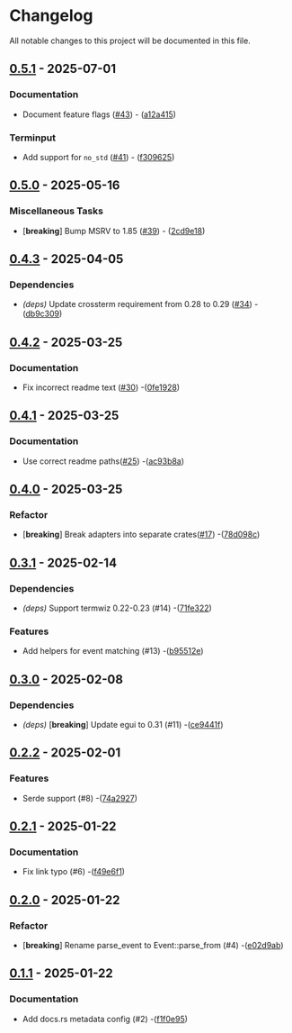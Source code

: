 # Changelog

All notable changes to this project will be documented in this file.

## [0.5.1](https://github.com/aschey/terminput/compare/terminput-v0.5.0..terminput-v0.5.1) - 2025-07-01

### Documentation

- Document feature flags ([#43](https://github.com/aschey/terminput/issues/43)) - ([a12a415](https://github.com/aschey/terminput/commit/a12a415f78156f400d197de68e8d6698348b5479))

### Terminput

- Add support for `no_std` ([#41](https://github.com/aschey/terminput/issues/41)) - ([f309625](https://github.com/aschey/terminput/commit/f3096259526ceee8a42b4c5814b77e23725cf9a9))

## [0.5.0](https://github.com/aschey/terminput/compare/terminput-v0.4.3..terminput-v0.5.0) - 2025-05-16

### Miscellaneous Tasks

- [**breaking**] Bump MSRV to 1.85 ([#39](https://github.com/aschey/terminput/issues/39)) - ([2cd9e18](https://github.com/aschey/terminput/commit/2cd9e1806223f4c288b6cd3ab5377c810465e5a4))

## [0.4.3](https://github.com/aschey/terminput/compare/terminput-v0.4.2..terminput-v0.4.3) - 2025-04-05

### Dependencies

- *(deps)* Update crossterm requirement from 0.28 to 0.29 ([#34](https://github.com/aschey/terminput/issues/34)) - ([db9c309](https://github.com/aschey/terminput/commit/db9c309b65c262d4bbe9e5f587344b85a01a3be6))

## [0.4.2](https://github.com/aschey/terminput/compare/terminput-v0.4.1..terminput-v0.4.2) - 2025-03-25

### Documentation

- Fix incorrect readme text ([#30](https://github.com/aschey/terminput/issues/30)) -([0fe1928](https://github.com/aschey/terminput/commit/0fe19285ca31dcf91d6b250361a4320f7c3ccaf8))

## [0.4.1](https://github.com/aschey/terminput/compare/terminput-v0.4.0..terminput-v0.4.1) - 2025-03-25

### Documentation

- Use correct readme paths([#25](https://github.com/aschey/terminput/issues/25)) -([ac93b8a](https://github.com/aschey/terminput/commit/ac93b8ac5611af6642cee47be58ec528412a3653))

## [0.4.0](https://github.com/aschey/terminput/compare/v0.3.1..terminput-v0.4.0) - 2025-03-25

### Refactor

- [**breaking**] Break adapters into separate crates([#17](https://github.com/aschey/terminput/issues/17)) -([78d098c](https://github.com/aschey/terminput/commit/78d098cf9629a53cab25cd16a488351e95497f69))

## [0.3.1](https://github.com/aschey/terminput/compare/v0.3.0..v0.3.1) - 2025-02-14

### Dependencies

- _(deps)_ Support termwiz 0.22-0.23 (#14) -([71fe322](https://github.com/aschey/terminput/commit/71fe322093553d38daa1e94da1199320454d6bd8))

### Features

- Add helpers for event matching (#13) -([b95512e](https://github.com/aschey/terminput/commit/b95512ebae0fb5fb0234a8120bf8031e52bcedc8))

## [0.3.0](https://github.com/aschey/terminput/compare/v0.2.2..v0.3.0) - 2025-02-08

### Dependencies

- _(deps)_ [**breaking**] Update egui to 0.31 (#11) -([ce9441f](https://github.com/aschey/terminput/commit/ce9441fc893e1c627671c27ff9801d21e77518ea))

## [0.2.2](https://github.com/aschey/terminput/compare/v0.2.1..v0.2.2) - 2025-02-01

### Features

- Serde support (#8) -([74a2927](https://github.com/aschey/terminput/commit/74a29279489db501322e1003a1aa2f6fc3cc4ef7))

## [0.2.1](https://github.com/aschey/terminput/compare/v0.2.0..v0.2.1) - 2025-01-22

### Documentation

- Fix link typo (#6) -([f49e6f1](https://github.com/aschey/terminput/commit/f49e6f1904cabe52c4124e4d1b2821f40ba0dd80))

## [0.2.0](https://github.com/aschey/terminput/compare/v0.1.1..v0.2.0) - 2025-01-22

### Refactor

- [**breaking**] Rename parse_event to Event::parse_from (#4) -([e02d9ab](https://github.com/aschey/terminput/commit/e02d9ab77aa82c487676ee5e76e65bd7c7cbd469))

## [0.1.1](https://github.com/aschey/terminput/compare/v0.1.0..v0.1.1) - 2025-01-22

### Documentation

- Add docs.rs metadata config (#2) -([f1f0e95](https://github.com/aschey/terminput/commit/f1f0e957540eedc2fdab8d2ff7011497187dc540))
